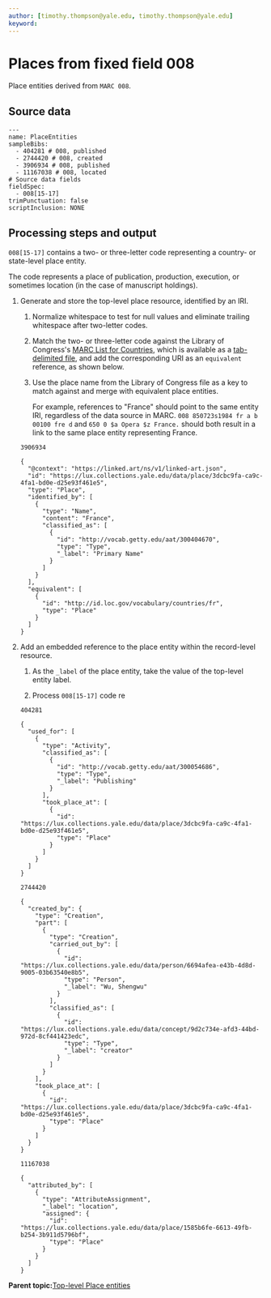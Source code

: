 ```yaml
---
author: [timothy.thompson@yale.edu, timothy.thompson@yale.edu]
keyword: 
---
```


# Places from fixed field 008

Place entities derived from `MARC 008`.

## Source data

```
---
name: PlaceEntities
sampleBibs:
  - 404281 # 008, published
  - 2744420 # 008, created
  - 3906934 # 008, published
  - 11167038 # 008, located
# Source data fields
fieldSpec:
  - 008[15-17]
trimPunctuation: false
scriptInclusion: NONE
```

## Processing steps and output

`008[15-17]` contains a two- or three-letter code representing a country- or state-level place entity.

The code represents a place of publication, production, execution, or sometimes location \(in the case of manuscript holdings\).

1.  Generate and store the top-level place resource, identified by an IRI.

    1.  Normalize whitespace to test for null values and eliminate trailing whitespace after two-letter codes.

    2.  Match the two- or three-letter code against the Library of Congress's [MARC List for Countries](https://id.loc.gov/vocabulary/countries.html), which is available as a [tab-delimited file](http://id.loc.gov/vocabulary/countries.tsv), and add the corresponding URI as an `equivalent` reference, as shown below.

    3.  Use the place name from the Library of Congress file as a key to match against and merge with equivalent place entities.

        For example, references to "France" should point to the same entity IRI, regardless of the data source in MARC. `008 850723s1984 fr a b 00100 fre d` and `650 0 $a Opera $z France.` should both result in a link to the same place entity representing France.

    `3906934`

    ```
    {
      "@context": "https://linked.art/ns/v1/linked-art.json",
      "id": "https://lux.collections.yale.edu/data/place/3dcbc9fa-ca9c-4fa1-bd0e-d25e93f461e5",
      "type": "Place",
      "identified_by": [
        {
          "type": "Name",
          "content": "France",
          "classified_as": [
            {
              "id": "http://vocab.getty.edu/aat/300404670",
              "type": "Type",
              "_label": "Primary Name"
            }
          ]
        }
      ],
      "equivalent": [
        {
          "id": "http://id.loc.gov/vocabulary/countries/fr",
          "type": "Place"
        }
      ]
    } 
    ```

2.  Add an embedded reference to the place entity within the record-level resource.

    1.  As the `_label` of the place entity, take the value of the top-level entity label.

    2.  Process `008[15-17]` code re

    `404281`

    ```
    {
      "used_for": [
        {
          "type": "Activity",
          "classified_as": [
            {
              "id": "http://vocab.getty.edu/aat/300054686",
              "type": "Type",
              "_label": "Publishing"
            }
          ],
          "took_place_at": [
            {
              "id": "https://lux.collections.yale.edu/data/place/3dcbc9fa-ca9c-4fa1-bd0e-d25e93f461e5",
              "type": "Place"
            }
          ]
        }
      ]
    }
    ```

    `2744420`

    ```
    {
      "created_by": {
        "type": "Creation",
        "part": [
          {
            "type": "Creation",
            "carried_out_by": [
              {
                "id": "https://lux.collections.yale.edu/data/person/6694afea-e43b-4d8d-9005-03b63540e8b5",
                "type": "Person",
                "_label": "Wu, Shengwu"
              }
            ],
            "classified_as": [
              {
                "id": "https://lux.collections.yale.edu/data/concept/9d2c734e-afd3-44bd-972d-8cf441423edc",
                "type": "Type",
                "_label": "creator"
              }
            ]
          }
        ],
        "took_place_at": [
          {
            "id": "https://lux.collections.yale.edu/data/place/3dcbc9fa-ca9c-4fa1-bd0e-d25e93f461e5",
            "type": "Place"
          }
        ]
      }
    }
    ```

    `11167038`

    ```
    {
      "attributed_by": [
        {
          "type": "AttributeAssignment",
          "_label": "location",
          "assigned": {
            "id": "https://lux.collections.yale.edu/data/place/1585b6fe-6613-49fb-b254-3b911d5796bf",
            "type": "Place"
          }
        }
      ]
    }
    ```


**Parent topic:**[Top-level Place entities](../concepts/top_level_place_entities.md)

